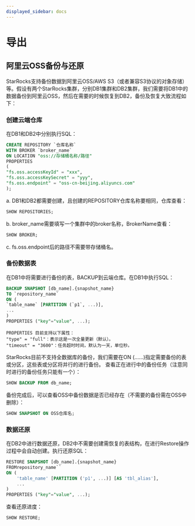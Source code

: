 ```yaml
---
displayed_sidebar: docs
---
```


# 导出

## 阿里云OSS备份与还原

StarRocks支持备份数据到阿里云OSS/AWS S3（或者兼容S3协议的对象存储）等。假设有两个StarRocks集群，分别DB1集群和DB2集群，我们需要将DB1中的数据备份到阿里云OSS，然后在需要的时候恢复到DB2，备份及恢复大致流程如下：

### 创建云端仓库

在DB1和DB2中分别执行SQL：

```sql
CREATE REPOSITORY `仓库名称`
WITH BROKER `broker_name`
ON LOCATION "oss://存储桶名称/路径"
PROPERTIES
(
"fs.oss.accessKeyId" = "xxx",
"fs.oss.accessKeySecret" = "yyy",
"fs.oss.endpoint" = "oss-cn-beijing.aliyuncs.com"
);
```

a. DB1和DB2都需要创建，且创建的REPOSITORY仓库名称要相同，仓库查看：

```sql
SHOW REPOSITORIES;
```

b. broker_name需要填写一个集群中的broker名称，BrokerName查看：

```sql
SHOW BROKER;
```

c. fs.oss.endpoint后的路径不需要带存储桶名。

### 备份数据表

在DB1中将需要进行备份的表，BACKUP到云端仓库。在DB1中执行SQL：

```sql
BACKUP SNAPSHOT [db_name].{snapshot_name}
TO `repository_name`
ON (
`table_name` [PARTITION (`p1`, ...)],
...
)
PROPERTIES ("key"="value", ...);
```

```plain text
PROPERTIES 目前支持以下属性：
"type" = "full"：表示这是一次全量更新（默认）。
"timeout" = "3600"：任务超时时间，默认为一天，单位秒。
```

StarRocks目前不支持全数据库的备份，我们需要在ON (……)指定需要备份的表或分区，这些表或分区将并行的进行备份。
查看正在进行中的备份任务（注意同时进行的备份任务只能有一个）：

```sql
SHOW BACKUP FROM db_name;
```

备份完成后，可以查看OSS中备份数据是否已经存在（不需要的备份需在OSS中删除）：

```sql
SHOW SNAPSHOT ON OSS仓库名; 
```

### 数据还原

在DB2中进行数据还原，DB2中不需要创建需恢复的表结构，在进行Restore操作过程中会自动创建。执行还原SQL：

```sql
RESTORE SNAPSHOT [db_name].{snapshot_name}
FROMrepository_name``
ON (
    'table_name' [PARTITION ('p1', ...)] [AS 'tbl_alias'],
    ...
)
PROPERTIES ("key"="value", ...);
```

查看还原进度：

```sql
SHOW RESTORE;
```
